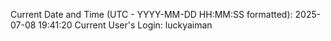 Current Date and Time (UTC - YYYY-MM-DD HH:MM:SS formatted): 2025-07-08 19:41:20
Current User's Login: luckyaiman
